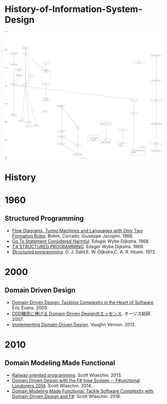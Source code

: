 # History-of-Information-System-Design

![graph.dio.svg](./graph.dio.svg)

# History

# 1960

## Structured Programming

- [Flow Diagrams, Turing Machines and Languages with Only Two Formation Rules](https://dl.acm.org/doi/10.1145/355592.365646). Bohm, Corrado; Giuseppe Jacopini. 1966.
- [Go To Statement Considered Harmful](https://homepages.cwi.nl/~storm/teaching/reader/Dijkstra68.pdf). Edsger Wybe Dijkstra. 1968.
- [7.4 STRUCTURED PROGRAMMING](https://calculator-cafe.com/readings/Structured_programming/Structured_programming.html). Edsger Wybe Dijkstra. 1969.
- [Structured programming](https://dl.acm.org/doi/book/10.5555/1243380). O. J. Dahl,E. W. Dijkstra,C. A. R. Hoare. 1972.

# 2000

## Domain Driven Design

- [Domain-Driven Design: Tackling Complexity in the Heart of Software](https://www.amazon.com/Domain-Driven-Design-Tackling-Complexity-Software/dp/0321125215/). Eric Evans. 2003.
- [DDD難民に捧げる Domain-Driven Designのエッセンス](https://www.ogis-ri.co.jp/otc/hiroba/technical/DDDEssence/). オージス総研. 2007.
- [Implementing Domain-Driven Design](https://www.amazon.com/Implementing-Domain-Driven-Design-Vaughn-Vernon/dp/0321834577/). Vaughn Vernon. 2013.

# 2010

## Domain Modeling Made Functional

- [Railway oriented programming](https://fsharpforfunandprofit.com/posts/recipe-part2/). Scott Wlaschin. 2013.
- [Domain Driven Design with the F# type System -- F#unctional Londoners 2014](https://www.slideshare.net/ScottWlaschin/domain-driven-design-with-the-f-type-system-functional-londoners-2014). Scott Wlaschin. 2014.
- [Domain Modeling Made Functional: Tackle Software Complexity with Domain-Driven Design and F#](https://www.amazon.com/exec/obidos/asin/1680502549/). Scott Wlaschin. 2018.